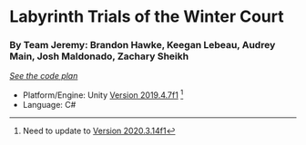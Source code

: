 # Labyrinth Trials of the Winter Court

### By Team Jeremy: Brandon Hawke, Keegan Lebeau, Audrey Main, Josh Maldonado, Zachary Sheikh

[*See the code plan*](https://docs.google.com/document/d/1POVSbjzT55PuDQPltW3EscMlGcSKYr1dLSGVUsGfuG8/edit?usp=sharing)

- Platform/Engine: Unity [Version 2019.4.7f1](https://unity3d.com/unity/whats-new/2019.4.7) [^1]
- Language: C#

[^1]: Need to update to [Version 2020.3.14f1](https://unity3d.com/unity/whats-new/2020.3.14)